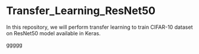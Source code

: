 # Transfer_Learning_ResNet50
In this repository, we will perform transfer learning to train CIFAR-10 dataset on ResNet50 model available in Keras. 

ggggg
